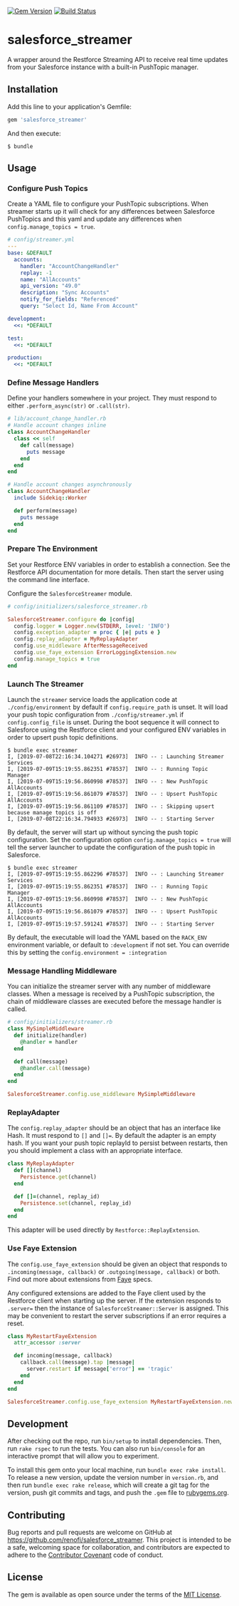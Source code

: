[![Gem Version](https://badge.fury.io/rb/salesforce_streamer.svg)](https://rubygems.org/gems/salesforce_streamer)
[![Build Status](https://github.com/RenoFi/salesforce_streamer/actions/workflows/ci.yml/badge.svg)](https://github.com/RenoFi/salesforce_streamer/actions/workflows/ci.yml?query=branch%3Amain)

# salesforce_streamer

A wrapper around the Restforce Streaming API to receive real time updates from
your Salesforce instance with a built-in PushTopic manager.

## Installation

Add this line to your application's Gemfile:

```ruby
gem 'salesforce_streamer'
```

And then execute:

    $ bundle

## Usage

### Configure Push Topics

Create a YAML file to configure your PushTopic subscriptions. When streamer
starts up it will check for any differences between Salesforce PushTopics and
this yaml and update any differences when `config.manage_topics = true`.

```yaml
# config/streamer.yml
---
base: &DEFAULT
  accounts:
    handler: "AccountChangeHandler"
    replay: -1
    name: "AllAccounts"
    api_version: "49.0"
    description: "Sync Accounts"
    notify_for_fields: "Referenced"
    query: "Select Id, Name From Account"

development:
  <<: *DEFAULT

test:
  <<: *DEFAULT

production:
  <<: *DEFAULT
```

### Define Message Handlers

Define your handlers somewhere in your project. They must respond to either
`.perform_async(str)` or `.call(str)`.

```ruby
# lib/account_change_handler.rb
# Handle account changes inline
class AccountChangeHandler
  class << self
    def call(message)
      puts message
    end
  end
end

# Handle account changes asynchronously
class AccountChangeHandler
  include Sidekiq::Worker

  def perform(message)
    puts message
  end
end
```

### Prepare The Environment

Set your Restforce ENV variables in order to establish a connection. See the
Restforce API documentation for more details. Then start the server using the
command line interface.

Configure the `SalesforceStreamer` module.

```ruby
# config/initializers/salesforce_streamer.rb

SalesforceStreamer.configure do |config|
  config.logger = Logger.new(STDERR, level: 'INFO')
  config.exception_adapter = proc { |e| puts e }
  config.replay_adapter = MyReplayAdapter
  config.use_middleware AfterMessageReceived
  config.use_faye_extension ErrorLoggingExtension.new
  config.manage_topics = true
end
```

### Launch The Streamer

Launch the `streamer` service loads the application code at
`./config/environment` by default if `config.require_path` is unset. It will
load your push topic configuration from `./config/streamer.yml` if
`config.config_file` is unset. During the boot sequence it will connect to
Salesforce using the Restforce client and your configured ENV variables in order
to upsert push topic definitions.

```
$ bundle exec streamer
I, [2019-07-08T22:16:34.104271 #26973]  INFO -- : Launching Streamer Services
I, [2019-07-09T15:19:55.862351 #78537]  INFO -- : Running Topic Manager
I, [2019-07-09T15:19:56.860998 #78537]  INFO -- : New PushTopic AllAccounts
I, [2019-07-09T15:19:56.861079 #78537]  INFO -- : Upsert PushTopic AllAccounts
I, [2019-07-09T15:19:56.861109 #78537]  INFO -- : Skipping upsert because manage topics is off
I, [2019-07-08T22:16:34.794933 #26973]  INFO -- : Starting Server
```

By default, the server will start up without syncing the push topic configuration.
Set the configuration option `config.manage_topics = true` will tell the server
launcher to update the configuration of the push topic in Salesforce.

```
$ bundle exec streamer
I, [2019-07-09T15:19:55.862296 #78537]  INFO -- : Launching Streamer Services
I, [2019-07-09T15:19:55.862351 #78537]  INFO -- : Running Topic Manager
I, [2019-07-09T15:19:56.860998 #78537]  INFO -- : New PushTopic AllAccounts
I, [2019-07-09T15:19:56.861079 #78537]  INFO -- : Upsert PushTopic AllAccounts
I, [2019-07-09T15:19:57.591241 #78537]  INFO -- : Starting Server
```

By default, the executable will load the YAML based on the `RACK_ENV` environment
variable, or default to `:development` if not set. You can override this by
setting the `config.environment = :integration`

### Message Handling Middleware

You can initialize the streamer server with any number of middleware classes.
When a message is received by a PushTopic subscription, the chain of middleware
classes are executed before the message handler is called.

```ruby
# config/initializers/streamer.rb
class MySimpleMiddleware
  def initialize(handler)
    @handler = handler
  end

  def call(message)
    @handler.call(message)
  end
end

SalesforceStreamer.config.use_middleware MySimpleMiddleware
```

### ReplayAdapter

The `config.replay_adapter` should be an object that has an interface like Hash.
It must respond to `[]` and `[]=`. By default the adapter is an empty hash.  If
you want your push topic replayId to persist between restarts, then you should
implement a class with an appropriate interface.

```ruby
class MyReplayAdapter
  def [](channel)
    Persistence.get(channel)
  end

  def []=(channel, replay_id)
    Persistence.set(channel, replay_id)
  end
end
```

This adapter will be used directly by `Restforce::ReplayExtension`.

### Use Faye Extension

The `config.use_faye_extension` should be given an object that responds to
`.incoming(message, callback)` or `.outgoing(message, callback)` or both. Find
out more about extensions from
[Faye](https://github.com/faye/faye/blob/master/spec/ruby/server/extensions_spec.rb)
specs.

Any configured extensions are added to the Faye client used by the Restforce
client when starting up the server. If the extension responds to `.server=` then
the instance of `SalesforceStreamer::Server` is assigned. This may be convenient
to restart the server subscriptions if an error requires a reset.

```ruby
class MyRestartFayeExtension
  attr_accessor :server

  def incoming(message, callback)
    callback.call(message).tap |message|
      server.restart if message['error'] == 'tragic'
    end
  end
end

SalesforceStreamer.config.use_faye_extension MyRestartFayeExtension.new
```
## Development

After checking out the repo, run `bin/setup` to install dependencies. Then, run `rake rspec` to run the tests. You can also run `bin/console` for an interactive prompt that will allow you to experiment.

To install this gem onto your local machine, run `bundle exec rake install`. To release a new version, update the version number in `version.rb`, and then run `bundle exec rake release`, which will create a git tag for the version, push git commits and tags, and push the `.gem` file to [rubygems.org](https://rubygems.org).

## Contributing

Bug reports and pull requests are welcome on GitHub at https://github.com/renofi/salesforce_streamer. This project is intended to be a safe, welcoming space for collaboration, and contributors are expected to adhere to the [Contributor Covenant](http://contributor-covenant.org) code of conduct.

## License

The gem is available as open source under the terms of the [MIT License](https://opensource.org/licenses/MIT).
